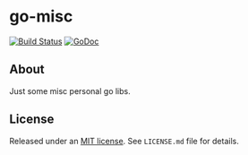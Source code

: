 go-misc
=======

[![Build Status](https://travis-ci.org/cactus/go-misc.png?branch=master)][1]
[![GoDoc](https://godoc.org/github.com/cactus/go-misc?status.png)][2]

## About

Just some misc personal go libs.

## License

Released under an [MIT license][3]. See `LICENSE.md` file for details.

[1]: https://travis-ci.org/cactus/go-libs
[2]: https://godoc.org/github.com/cactus/go-libs
[3]: http://www.opensource.org/licenses/mit-license.php
